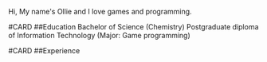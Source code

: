 Hi, My name's Ollie and I love games and programming. 

#CARD
##Education 
Bachelor of Science (Chemistry)
Postgraduate diploma of Information Technology (Major: Game programming)

#CARD
##Experience




